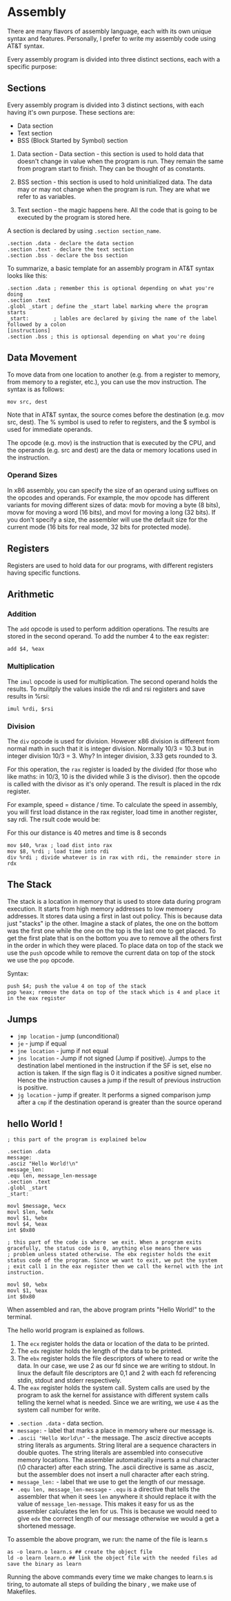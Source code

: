 # Assembly
There are many flavors of assembly language, each with its own unique syntax and features. Personally, I prefer to write my assembly code using AT&T syntax.

Every assembly program is divided into three distinct sections, each with a specific purpose:

## Sections
Every assembly program is divided into 3 distinct sections, with each having it's own purpose. These sections are:

* Data section
* Text section
* BSS (Block Started by Symbol) section

1. Data section - Data section - this section is used to hold data that doesn't change in value when the program is run. They remain the same from program start to finish. They can be thought of as constants.

2. BSS section - this section is used to hold uninitialized data. The data may or may not change when the program is run. They are what we refer to as variables.

3. Text section - the magic happens here. All the code that is going to be executed by the program is stored here.

A section is declared by using `.section section_name`.
~~~
.section .data - declare the data section
.section .text - declare the text section
.section .bss - declare the bss section
~~~

To summarize, a basic template for an assembly program in AT&T syntax looks like this:
~~~
.section .data ; remember this is optional depending on what you're doing
.section .text
.globl _start ; define the _start label marking where the program starts
_start:        ; lables are declared by giving the name of the label followed by a colon
[instructions]
.section .bss ; this is optionsal depending on what you're doing
~~~

## Data Movement

To move data from one location to another (e.g. from a register to memory, from memory to a register, etc.), you can use the mov instruction. The syntax is as follows:
~~~
mov src, dest
~~~

Note that in AT&T syntax, the source comes before the destination (e.g. mov src, dest). The % symbol is used to refer to registers, and the $ symbol is used for immediate operands.

The opcode (e.g. mov) is the instruction that is executed by the CPU, and the operands (e.g. src and dest) are the data or memory locations used in the instruction.

### Operand Sizes

In x86 assembly, you can specify the size of an operand using suffixes on the opcodes and operands. For example, the mov opcode has different variants for moving different sizes of data: movb for moving a byte (8 bits), movw for moving a word (16 bits), and movl for moving a long (32 bits). If you don't specify a size, the assembler will use the default size for the current mode (16 bits for real mode, 32 bits for protected mode).

## Registers
Registers are used to hold data for our programs, with different registers having specific functions.

## Arithmetic
### Addition

The `add` opcode is used to perform addition operations. The results are stored in the second operand.
To add the number 4 to the eax register:

~~~
add $4, %eax
~~~

### Multiplication
The `imul` opcode is used for multiplication. The second operand holds the results.
To mulitply the values inside the rdi and rsi registers and save results in %rsi:

~~~
imul %rdi, $rsi
~~~

### Division
The `div` opcode is used for division. However x86 division is different from normal math in such that it is integer division. Normally 10/3 = 10.3 but in integer division 10/3 = 3. Why? In integer division, 3.33 gets rounded to 3.

For this operation, the `rax` register is loaded by the divided (for those who like maths: in 10/3, 10 is the divided while 3 is the divisor). then the opcode is called with the divisor as it's only operand. The result is placed in the rdx register.

For example, speed = distance / time. To calculate the speed in assembly, you will first load distance in the rax register, load time in another register, say rdi. The rsult code would be:

For this our distance is 40 metres and time is 8 seconds

```
mov $40, %rax ; load dist into rax
mov $8, %rdi ; load time into rdi
div %rdi ; divide whatever is in rax with rdi, the remainder store in rdx

```

## The Stack
The stack is a location in memory that is used to store data during program execution. It starts from high memory addresses to low memoery addresses. It stores data using a first in last out policy. This is because data just "stacks" ip the other. Imagine a stack of plates, the one on the bottom was the first one while the one on the top is the last one to get placed. To get the first plate that is on the bottom you ave to remove all the others first in the order in which they were placed. To place data on top of the stack we use the `push` opcode while to remove the current data on top of the stock we use the `pop` opcode.

Syntax:
~~~
push $4; push the value 4 on top of the stack
pop %eax; remove the data on top of the stack which is 4 and place it in the eax register
~~~

## Jumps
* `jmp location` - jump (unconditional)
* `je` - jump if equal
* `jne location` - jump if not equal
* `jns location` - Jump if not signed (Jump if positive). Jumps to the destination label mentioned in the instruction if the SF is set, else no action is taken. If the sign flag is 0 it indicates a positive signed number. Hence the instruction causes a jump if the result of previous instruction is positive.
* `jg location` - jump if greater. It performs a signed comparison jump after a `cmp` if the destination operand is greater than the source operand

## hello World !
~~~
; this part of the program is explained below

.section .data
message:
.asciz "Hello World!\n"
message_len:
.equ len, message_len-message
.section .text
.globl _start
_start:

movl $message, %ecx
movl $len, %edx
movl $1, %ebx
movl $4, %eax
int $0x80

; this part of the code is where  we exit. When a program exits gracefully, the status code is 0, anything else means there was
; problem unless stated otherwise. The ebx register holds the exit status code of the program. Since we want to exit, we put the system
; exit call 1 in the eax register then we call the kernel with the int instruction.

movl $0, %ebx
movl $1, %eax
int $0x80
~~~

When assembled and ran, the above program prints "Hello World!" to the terminal.

The hello world program is explained as follows.

1. The `ecx` register holds the data or location of the data to be printed.
2. The `edx` register holds the length of the data to be printed.
3. The `ebx` register holds the file descriptors of where to read or write the data. In our case, we use 2 as our fd since we are writing to stdout. In linux the default file descriptors are 0,1 and 2 with each fd referencing stdin, stdout and stderr respectively.
4. The `eax` register holds the system call. System calls are used by the program to ask the kernel for assistance with different system calls telling the kernel what is needed. Since we are writing, we use `4` as the system call number for write.

* `.section .data` - data section.
* `message:` - label that marks a place in memory where our message is.
* `.ascii "Hello World\n"` - the message. The .asciz directive accepts string literals as arguments. String literal are a sequence characters in double quotes. The string literals are assembled into consecutive memory locations. The assembler automatically inserts a nul character (\0 character) after each string. The .ascii directive is same as .asciz, but the assembler does not insert a null character after each string.
* `message_len:` - label that we use to get the length of our message.
* `.equ len, message_len-message` - `.equ` is a directive that tells the assembler that when it sees `len` anywhere it should replace it with the value of `message_len-message`. This makes it easy for us as the assembler calculates the len for us. This is because we would need to give `edx` the correct length of our message otherwise we would a get a shortened message.

To assemble the above program, we run:
the name of the file is learn.s

```
as -o learn.o learn.s ## create the object file
ld -o learn learn.o ## link the object file with the needed files ad save the binary as learn
```
Running the above commands every time we make changes to learn.s is tiring, to automate all steps of building the binary , we make use of Makefiles.
